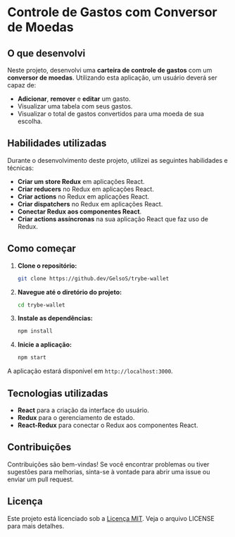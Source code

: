 # Controle de Gastos com Conversor de Moedas

## O que desenvolvi

Neste projeto, desenvolvi uma **carteira de controle de gastos** com um **conversor de moedas**. Utilizando esta aplicação, um usuário deverá ser capaz de:

- **Adicionar**, **remover** e **editar** um gasto.
- Visualizar uma tabela com seus gastos.
- Visualizar o total de gastos convertidos para uma moeda de sua escolha.

## Habilidades utilizadas

Durante o desenvolvimento deste projeto, utilizei as seguintes habilidades e técnicas:

- **Criar um store Redux** em aplicações React.
- **Criar reducers** no Redux em aplicações React.
- **Criar actions** no Redux em aplicações React.
- **Criar dispatchers** no Redux em aplicações React.
- **Conectar Redux aos componentes React**.
- **Criar actions assíncronas** na sua aplicação React que faz uso de Redux.

## Como começar

1. **Clone o repositório:**

   ```bash
   git clone https://github.dev/GelsoS/trybe-wallet
   ```

2. **Navegue até o diretório do projeto:**

   ```bash
   cd trybe-wallet
   ```

3. **Instale as dependências:**

   ```bash
   npm install
   ```

4. **Inicie a aplicação:**

   ```bash
   npm start
   ```

A aplicação estará disponível em `http://localhost:3000`.

## Tecnologias utilizadas

- **React** para a criação da interface do usuário.
- **Redux** para o gerenciamento de estado.
- **React-Redux** para conectar o Redux aos componentes React.

## Contribuições

Contribuições são bem-vindas! Se você encontrar problemas ou tiver sugestões para melhorias, sinta-se à vontade para abrir uma issue ou enviar um pull request.

## Licença

Este projeto está licenciado sob a [Licença MIT](LICENSE). Veja o arquivo LICENSE para mais detalhes.